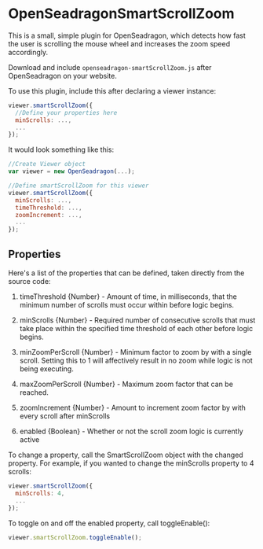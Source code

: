 # OpenSeadragonSmartScrollZoom
This is a small, simple plugin for OpenSeadragon, which detects how fast the user is scrolling the mouse wheel and increases the zoom speed accordingly.

Download and include `openseadragon-smartScrollZoom.js` after OpenSeadragon on your website.

To use this plugin, include this after declaring a viewer instance:
`````javascript
viewer.smartScrollZoom({
  //Define your properties here
  minScrolls: ...,
  ...
});
`````
It would look something like this:
`````javascript
//Create Viewer object
var viewer = new OpenSeadragon(...);

//Define smartScrollZoom for this viewer
viewer.smartScrollZoom({
  minScrolls: ...,
  timeThreshold: ...,
  zoomIncrement: ...,
  ...
});
`````

## Properties
Here's a list of the properties that can be defined, taken directly from the source code:
1. timeThreshold {Number} - Amount of time, in milliseconds, that the minimum number of scrolls must occur within before logic begins.

2. minScrolls {Number} - Required number of consecutive scrolls that must take place within the specified time threshold of each other before logic begins.

3. minZoomPerScroll {Number} - Minimum factor to zoom by with a single scroll. Setting this to 1 will affectively result in no zoom while logic is not being executing.

4. maxZoomPerScroll {Number} - Maximum zoom factor that can be reached.

5. zoomIncrement {Number} - Amount to increment zoom factor by with every scroll after minScrolls

6. enabled {Boolean} - Whether or not the scroll zoom logic is currently active

To change a property, call the SmartScrollZoom object with the changed property. For example, if you wanted to change the minScrolls property to 4 scrolls:
`````javascript
viewer.smartScrollZoom({
  minScrolls: 4,
  ...
});
`````
To toggle on and off the enabled property, call toggleEnable():

`````javascript
viewer.smartScrollZoom.toggleEnable();
`````
